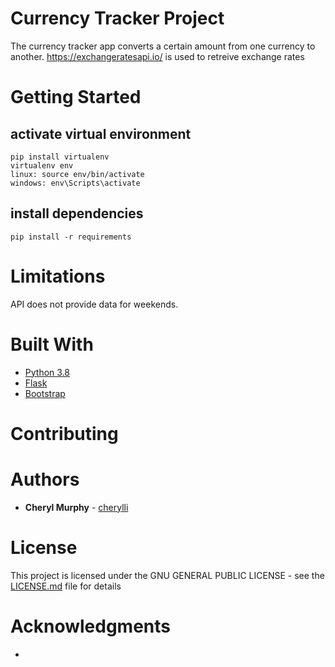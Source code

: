 # Currency Tracker Project

The currency tracker app converts a certain amount from one currency to another. https://exchangeratesapi.io/ is used to retreive exchange rates 

# Getting Started

## activate virtual environment
```
pip install virtualenv
virtualenv env
linux: source env/bin/activate
windows: env\Scripts\activate 
```
## install dependencies
```
pip install -r requirements
```

# Limitations

API does not provide data for weekends. 


# Built With

* [Python 3.8](https://www.python.org) 
* [Flask](https://www.palletsprojects.com/p/flask/) 
* [Bootstrap](https://getbootstrap.com/) 

# Contributing


# Authors

* **Cheryl Murphy** - [cherylli](https://github.com/cherylli)

# License

This project is licensed under the GNU GENERAL PUBLIC LICENSE - see the [LICENSE.md](LICENSE.md) file for details

# Acknowledgments

* 

